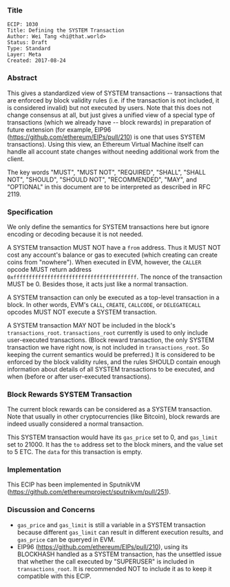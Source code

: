 ### Title

    ECIP: 1030
    Title: Defining the SYSTEM Transaction
    Author: Wei Tang <hi@that.world>
    Status: Draft
    Type: Standard
    Layer: Meta
    Created: 2017-08-24
    
### Abstract

This gives a standardized view of SYSTEM transactions -- transactions that are enforced by block validity rules (i.e. if the transaction is not included, it is considered invalid) but not executed by users. Note that this does not change consensus at all, but just gives a unified view of a special type of transactions (which we already have -- block rewards) in preparation of future extension (for example, EIP96 (https://github.com/ethereum/EIPs/pull/210) is one that uses SYSTEM transactions). Using this view, an Ethereum Virtual Machine itself can handle all account state changes without needing additional work from the client.

The key words "MUST", "MUST NOT", "REQUIRED", "SHALL", "SHALL NOT", "SHOULD", "SHOULD NOT", "RECOMMENDED", "MAY", and "OPTIONAL" in this document are to be interpreted as described in RFC 2119.

### Specification

We only define the semantics for SYSTEM transactions here but ignore encoding or decoding because it is not needed.

A SYSTEM transaction MUST NOT have a `from` address. Thus it MUST NOT cost any account's balance or gas to executed (which creating can create coins from "nowhere"). When executed in EVM, however, the `CALLER` opcode MUST return address `0xffffffffffffffffffffffffffffffffffffffff`. The nonce of the transaction MUST be 0. Besides those, it acts just like a normal transaction.

A SYSTEM transaction can only be executed as a top-level transaction in a block. In other words, EVM's `CALL`, `CREATE`, `CALLCODE`, or `DELEGATECALL` opcodes MUST NOT execute a SYSTEM transaction.

A SYSTEM transaction MAY NOT be included in the block's `transactions_root`. `transactions_root` currently is used to only include user-executed transactions. (Block reward transaction, the only SYSTEM transaction we have right now, is not included in `transactions_root`. So keeping the current semantics would be preferred.) It is considered to be enforced by the block validity rules, and the rules SHOULD contain enough information about details of all SYSTEM transactions to be executed, and when (before or after user-executed transactions).

### Block Rewards SYSTEM Transaction

The current block rewards can be considered as a SYSTEM transaction. Note that usually in other cryptocurrencies (like Bitcoin), block rewards are indeed usually considered a normal transaction.

This SYSTEM transaction would have its `gas_price` set to 0, and `gas_limit` set to 21000. It has the `to` address set to the block miners, and the value set to 5 ETC. The `data` for this transaction is empty.

### Implementation

This ECIP has been implemented in SputnikVM (https://github.com/ethereumproject/sputnikvm/pull/251).

### Discussion and Concerns

* `gas_price` and `gas_limit` is still a variable in a SYSTEM transaction because different `gas_limit` can result in different execution results, and `gas_price` can be queryed in EVM.
* EIP96 (https://github.com/ethereum/EIPs/pull/210), using its BLOCKHASH handled as a SYSTEM transaction, has the unsettled issue that whether the call executed by "SUPERUSER" is included in `transactions_root`. It is recommended NOT to include it as to keep it compatible with this ECIP.
